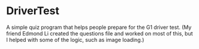 # DriverTest
A simple quiz program that helps people prepare for the G1 driver test. (My friend Edmond Li created the questions file and worked on most of this, but I helped with some of the logic, such as image loading.)

